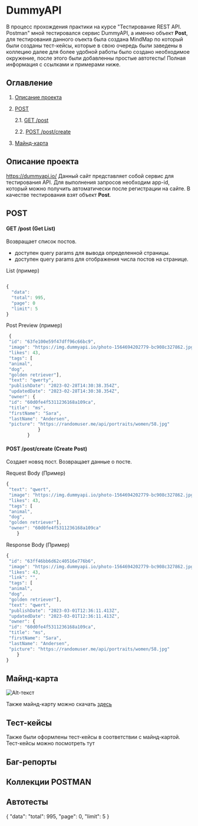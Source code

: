 # DummyAPI

В процесс прохождения практики на курсе "Тестирование REST API. Postman" мной тестировался сервис DummyAPI, а именно объект **Post**, для тестирования данного оъекта была создана MindMap по который были созданы тест-кейсы, которые в свою очередь были заведены в коллецию далее для более удобной работы было создано необходимое окружение, после этого были добавленны простые автотесты! Полная информация с ссылками и примерами ниже.

## Оглавление

1. [Описание проекта](#introduction)
2. [POST](#paragraph1)
 
    2.1. [GET /post](#subparagraph1)
    
    2.2. [POST /post/create](#subparagraph2)
3. [Майнд-карта](#paragraph2)





## Описание проекта <a name="introduction"></a>


https://dummyapi.io/ Данный сайт представляет собой сервис для тестирования API. Для выполнения запросов необходим app-id, который можно получить автоматически после регистрации на сайте. В качестве тестирования взят объект **Post**.

## POST <a name="paragraph1"></a>

#### GET /post (Get List) <a name="subparagraph1"></a>
Возвращает список постов. 
- доступен query params для вывода определенной страницы.
- доступен query params для отображения числа постов на странице.
  
List (пример)
```javascript

{
  "data":
  "total": 995,
  "page": 0
  "limit": 5
}

```
Post Preview (пример)
```javascript
 {
 "id": "63fe100e59f47dff96c66bc9",
 "image": "https://img.dummyapi.io/photo-1564694202779-bc908c327862.jpg",
 "likes": 43,
 "tags": [
 "animal",
 "dog",
 "golden retriever"],
 "text": "qwerty",
 "publishDate": "2023-02-28T14:30:38.354Z",
 "updatedDate": "2023-02-28T14:30:38.354Z",
 "owner": {
 "id": "60d0fe4f5311236168a109ca",
 "title": "ms",
 "firstName": "Sara",
 "lastName": "Andersen",
 "picture": "https://randomuser.me/api/portraits/women/58.jpg"
            }
        }
```
        
#### POST /post/create (Create Post) <a name="subparagraph2"></a>

Создает новsq пост. Возвращает данные о посте.

Request Body (Пример)

```javascript
{
 "text": "qwert",
 "image": "https://img.dummyapi.io/photo-1564694202779-bc908c327862.jpg",
 "likes": 43,
 "tags": [
 "animal",
 "dog",
 "golden retriever"],
 "owner": "60d0fe4f5311236168a109ca"
    }
```

Response Body (Пример)


```javascript
{
 "id": "63ff46bb6d62c40516e776b6",
 "image": "https://img.dummyapi.io/photo-1564694202779-bc908c327862.jpg",
 "likes": 43,
 "link": "",
 "tags": [
 "animal",
 "dog",
 "golden retriever"],
 "text": "qwert",
 "publishDate": "2023-03-01T12:36:11.413Z",
 "updatedDate": "2023-03-01T12:36:11.413Z",
 "owner": {
 "id": "60d0fe4f5311236168a109ca",
 "title": "ms",
 "firstName": "Sara",
 "lastName": "Andersen",
 "picture": "https://randomuser.me/api/portraits/women/58.jpg"
    }
}
```



## Майнд-карта <a name="paragraph2"></a>

![Alt-текст](https://i.imgur.com/ivbGpbG.png)

Также майнд-карту можно скачать [здесь](https://github.com/VladimirB17/DummyAPI/blob/main/Dummy_API%20(2).xmind)

## Тест-кейсы
Также были оформлены тест-кейсы в соответствии с майнд-картой.
Тест-кейсы можно посмотреть тут

## Баг-репорты

## Коллекции POSTMAN

## Автотесты

{
    "data":
    "total": 995,
    "page": 0,
    "limit": 5
}


